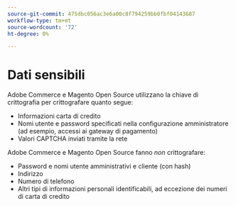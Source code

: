 ```yaml
---
source-git-commit: 475dbc056ac3e6a00c8f794259bb0fbf04143687
workflow-type: tm+mt
source-wordcount: '72'
ht-degree: 0%

---
```

# Dati sensibili

Adobe Commerce e Magento Open Source utilizzano la chiave di crittografia per crittografare quanto segue:

* Informazioni carta di credito
* Nomi utente e password specificati nella configurazione amministratore (ad esempio, accessi ai gateway di pagamento)
* Valori CAPTCHA inviati tramite la rete

Adobe Commerce e Magento Open Source fanno *non* crittografare:

* Password e nomi utente amministrativi e cliente (con hash)
* Indirizzo
* Numero di telefono
* Altri tipi di informazioni personali identificabili, ad eccezione dei numeri di carta di credito
